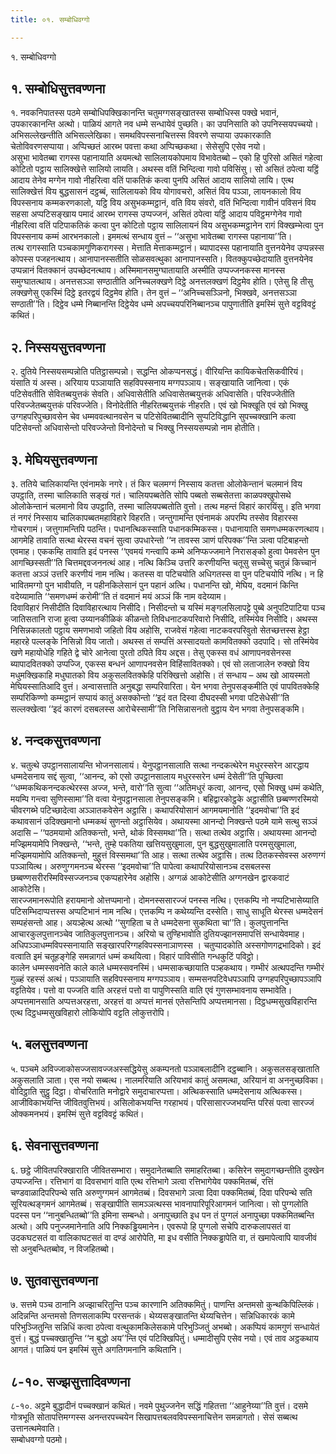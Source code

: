 ```yaml
---
title: ०१. सम्बोधिवग्गो

---
```

१. सम्बोधिवग्गो  


## १. सम्बोधिसुत्तवण्णना

१. नवकनिपातस्स पठमे सम्बोधिपक्खिकानन्ति चतुमग्गसङ्खातस्स सम्बोधिस्स पक्खे भवानं, उपकारकानन्ति अत्थो। पाळियं आगते नव धम्मे सन्धायेवं पुच्छति। का उपनिसाति को उपनिस्सयपच्चयो। अभिसल्लेखन्तीति अभिसल्लेखिका। समथविपस्सनाचित्तस्स विवरणे सप्पाया उपकारकाति चेतोविवरणसप्पाया। अप्पिच्छतं आरब्भ पवत्ता कथा अप्पिच्छकथा। सेसेसुपि एसेव नयो।  
असुभा भावेतब्बा रागस्स पहानायाति अयमत्थो सालिलायकोपमाय विभावेतब्बो – एको हि पुरिसो असितं गहेत्वा कोटितो पट्ठाय सालिक्खेत्ते सालियो लायति। अथस्स वतिं भिन्दित्वा गावो पविसिंसु। सो असितं ठपेत्वा यट्ठिं आदाय तेनेव मग्गेन गावो नीहरित्वा वतिं पाकतिकं कत्वा पुनपि असितं आदाय सालियो लायि। एत्थ सालिक्खेत्तं विय बुद्धसासनं दट्ठब्बं, सालिलायको विय योगावचरो, असितं विय पञ्ञा, लायनकालो विय विपस्सनाय कम्मकरणकालो, यट्ठि विय असुभकम्मट्ठानं, वति विय संवरो, वतिं भिन्दित्वा गावीनं पविसनं विय सहसा अप्पटिसङ्खाय पमादं आरब्भ रागस्स उप्पज्जनं, असितं ठपेत्वा यट्ठिं आदाय पविट्ठमग्गेनेव गावो नीहरित्वा वतिं पटिपाकतिकं कत्वा पुन कोटितो पट्ठाय सालिलायनं विय असुभकम्मट्ठानेन रागं विक्खम्भेत्वा पुन विपस्सनाय कम्मं आरभनकालो। इममत्थं सन्धाय वुत्तं – ‘‘असुभा भावेतब्बा रागस्स पहानाया’’ति।  
तत्थ रागस्साति पञ्चकामगुणिकरागस्स। मेत्ताति मेत्ताकम्मट्ठानं। ब्यापादस्स पहानायाति वुत्तनयेनेव उप्पन्नस्स कोपस्स पजहनत्थाय। आनापानस्सतीति सोळसवत्थुका आनापानस्सति। वितक्कुपच्छेदायाति वुत्तनयेनेव उप्पन्नानं वितक्कानं उपच्छेदनत्थाय। अस्मिमानसमुग्घातायाति अस्मीति उप्पज्जनकस्स मानस्स समुग्घातत्थाय। अनत्तसञ्ञा सण्ठातीति अनिच्चलक्खणे दिट्ठे अनत्तलक्खणं दिट्ठमेव होति। एतेसु हि तीसु लक्खणेसु एकस्मिं दिट्ठे इतरद्वयं दिट्ठमेव होति। तेन वुत्तं – ‘‘अनिच्चसञ्ञिनो, भिक्खवे, अनत्तसञ्ञा सण्ठाती’’ति। दिट्ठेव धम्मे निब्बानन्ति दिट्ठेयेव धम्मे अपच्चयपरिनिब्बानञ्च पापुणातीति इमस्मिं सुत्ते वट्टविवट्टं कथितं।  


## २. निस्सयसुत्तवण्णना

२. दुतिये निस्सयसम्पन्नोति पतिट्ठासम्पन्नो। सद्धन्ति ओकप्पनसद्धं। वीरियन्ति कायिकचेतसिकवीरियं। यंसाति यं अस्स। अरियाय पञ्ञायाति सहविपस्सनाय मग्गपञ्ञाय। सङ्खायाति जानित्वा। एकं पटिसेवतीति सेवितब्बयुत्तकं सेवति। अधिवासेतीति अधिवासेतब्बयुत्तकं अधिवासेति। परिवज्जेतीति परिवज्जेतब्बयुत्तकं परिवज्जेति। विनोदेतीति नीहरितब्बयुत्तकं नीहरति। एवं खो भिक्खूति एवं खो भिक्खु उग्गहपरिपुच्छावसेन चेव धम्मववत्थानवसेन च पटिसेवितब्बादीनि सुप्पटिविद्धानि सुपच्चक्खानि कत्वा पटिसेवन्तो अधिवासेन्तो परिवज्जेन्तो विनोदेन्तो च भिक्खु निस्सयसम्पन्नो नाम होतीति।  


## ३. मेघियसुत्तवण्णना

३. ततिये चालिकायन्ति एवंनामके नगरे। तं किर चलमग्गं निस्साय कतत्ता ओलोकेन्तानं चलमानं विय उपट्ठाति, तस्मा चालिकाति सङ्खं गतं। चालियपब्बतेति सोपि पब्बतो सब्बसेतत्ता काळपक्खुपोसथे ओलोकेन्तानं चलमानो विय उपट्ठाति, तस्मा चालियपब्बतोति वुत्तो। तत्थ महन्तं विहारं कारयिंसु। इति भगवा तं नगरं निस्साय चालिकापब्बतमहाविहारे विहरति। जन्तुगामन्ति एवंनामकं अपरम्पि तस्सेव विहारस्स गोचरगामं। जत्तुगामन्तिपि पठन्ति। पधानत्थिकस्साति पधानकम्मिकस्स। पधानायाति समणधम्मकरणत्थाय। आगमेहि तावाति सत्था थेरस्स वचनं सुत्वा उपधारेन्तो ‘‘न तावस्स ञाणं परिपक्क’’न्ति ञत्वा पटिबाहन्तो एवमाह। एककम्हि तावाति इदं पनस्स ‘‘एवमयं गन्त्वापि कम्मे अनिप्फज्जमाने निरासङ्को हुत्वा पेमवसेन पुन आगच्छिस्सती’’ति चित्तमद्दवजननत्थं आह। नत्थि किञ्चि उत्तरि करणीयन्ति चतूसु सच्चेसु चतुन्नं किच्चानं कतत्ता अञ्ञं उत्तरि करणीयं नाम नत्थि। कतस्स वा पटिचयोति अधिगतस्स वा पुन पटिचयोपि नत्थि। न हि भावितमग्गो पुन भावीयति, न पहीनकिलेसानं पुन पहानं अत्थि। पधानन्ति खो, मेघिय, वदमानं किन्ति वदेय्यामाति ‘‘समणधम्मं करोमी’’ति तं वदमानं मयं अञ्ञं किं नाम वदेय्याम।  
दिवाविहारं निसीदीति दिवाविहारत्थाय निसीदि। निसीदन्तो च यस्मिं मङ्गलसिलापट्टे पुब्बे अनुपटिपाटिया पञ्च जातिसतानि राजा हुत्वा उय्यानकीळिकं कीळन्तो तिविधनाटकपरिवारो निसीदि, तस्मिंयेव निसीदि। अथस्स निसिन्नकालतो पट्ठाय समणभावो जहितो विय अहोसि, राजवेसं गहेत्वा नाटकवरपरिवुतो सेतच्छत्तस्स हेट्ठा महारहे पल्लङ्के निसिन्नो विय जातो। अथस्स तं सम्पत्तिं अस्सादयतो कामवितक्को उदपादि। सो तस्मिंयेव खणे महायोधेहि गहिते द्वे चोरे आनेत्वा पुरतो ठपिते विय अद्दस। तेसु एकस्स वधं आणापनवसेनस्स ब्यापादवितक्को उप्पज्जि, एकस्स बन्धनं आणापनवसेन विहिंसावितक्को। एवं सो लताजालेन रुक्खो विय मधुमक्खिकाहि मधुघातको विय अकुसलवितक्केहि परिक्खित्तो अहोसि। तं सन्धाय – अथ खो आयस्मतो मेघियस्सातिआदि वुत्तं। अन्वासत्ताति अनुबद्धा सम्परिवारिता। येन भगवा तेनुपसङ्कमीति एवं पापवितक्केहि सम्परिकिण्णो कम्मट्ठानं सप्पायं कातुं असक्कोन्तो ‘‘इदं वत दिस्वा दीघदस्सी भगवा पटिसेधेसी’’ति सल्लक्खेत्वा ‘‘इदं कारणं दसबलस्स आरोचेस्सामी’’ति निसिन्नासनतो वुट्ठाय येन भगवा तेनुपसङ्कमि।  


## ४. नन्दकसुत्तवण्णना

४. चतुत्थे उपट्ठानसालायन्ति भोजनसालायं। येनुपट्ठानसालाति सत्था नन्दकत्थेरेन मधुरस्सरेन आरद्धाय धम्मदेसनाय सद्दं सुत्वा, ‘‘आनन्द, को एसो उपट्ठानसालाय मधुरस्सरेन धम्मं देसेती’’ति पुच्छित्वा ‘‘धम्मकथिकनन्दकत्थेरस्स अज्ज, भन्ते, वारो’’ति सुत्वा ‘‘अतिमधुरं कत्वा, आनन्द, एसो भिक्खु धम्मं कथेति, मयम्पि गन्त्वा सुणिस्सामा’’ति वत्वा येनुपट्ठानसाला तेनुपसङ्कमि। बहिद्वारकोट्ठके अट्ठासीति छब्बण्णरस्मियो चीवरगब्भे पटिच्छादेत्वा अञ्ञातकवेसेन अट्ठासि। कथापरियोसानं आगमयमानोति ‘‘इदमवोचा’’ति इदं कथावसानं उदिक्खमानो धम्मकथं सुणन्तो अट्ठासियेव। अथायस्मा आनन्दो निक्खन्ते पठमे यामे सत्थु सञ्ञं अदासि – ‘‘पठमयामो अतिक्कन्तो, भन्ते, थोकं विस्समथा’’ति। सत्था तत्थेव अट्ठासि। अथायस्मा आनन्दो मज्झिमयामेपि निक्खन्ते, ‘‘भन्ते, तुम्हे पकतिया खत्तियसुखुमाला, पुन बुद्धसुखुमालाति परमसुखुमाला, मज्झिमयामोपि अतिक्कन्तो, मुहुत्तं विस्समथा’’ति आह। सत्था तत्थेव अट्ठासि। तत्थ ठितकस्सेवस्स अरुणग्गं पञ्ञायित्थ। अरुणुग्गमनञ्च थेरस्स ‘‘इदमवोचा’’ति पापेत्वा कथापरियोसानञ्च दसबलस्स छब्बण्णसरीरस्मिविस्सज्जनञ्च एकप्पहारेनेव अहोसि। अग्गळं आकोटेसीति अग्गनखेन द्वारकवाटं आकोटेसि।  
सारज्जमानरूपोति हरायमानो ओत्तप्पमानो। दोमनस्ससारज्जं पनस्स नत्थि। एत्तकम्पि नो नप्पटिभासेय्याति पटिसम्भिदाप्पत्तस्स अप्पटिभानं नाम नत्थि। एत्तकम्पि न कथेय्यन्ति दस्सेति। साधु साधूति थेरस्स धम्मदेसनं सम्पहंसन्तो आह। अयञ्हेत्थ अत्थो ‘‘सुगहिता च ते धम्मदेसना सुकथिता चा’’ति। कुलपुत्तानन्ति आचारकुलपुत्तानञ्चेव जातिकुलपुत्तानञ्च। अरियो च तुण्हिभावोति दुतियज्झानसमापत्तिं सन्धायेवमाह। अधिपञ्ञाधम्मविपस्सनायाति सङ्खारपरिग्गहविपस्सनाञाणस्स । चतुप्पादकोति अस्सगोणगद्रभादिको। इदं वत्वाति इमं चतूहङ्गेहि समन्नागतं धम्मं कथयित्वा। विहारं पाविसीति गन्धकुटिं पविट्ठो।  
कालेन धम्मस्सवनेति काले काले धम्मस्सवनस्मिं। धम्मसाकच्छायाति पञ्हकथाय। गम्भीरं अत्थपदन्ति गम्भीरं गुळ्हं रहस्सं अत्थं। पञ्ञायाति सहविपस्सनाय मग्गपञ्ञाय। सम्मसनपटिवेधपञ्ञापि उग्गहपरिपुच्छापञ्ञापि वट्टतियेव। पत्तो वा पज्जति वाति अरहत्तं पत्तो वा पापुणिस्सति वाति एवं गुणसम्भावनाय सम्भावेति। अप्पत्तमानसाति अप्पत्तअरहत्ता, अरहत्तं वा अप्पत्तं मानसं एतेसन्तिपि अप्पत्तमानसा। दिट्ठधम्मसुखविहारन्ति एत्थ दिट्ठधम्मसुखविहारो लोकियोपि वट्टति लोकुत्तरोपि।  


## ५. बलसुत्तवण्णना

५. पञ्चमे अविज्जाकोसज्जसावज्जअस्सद्धियेसु अकम्पनतो पञ्ञाबलादीनि दट्ठब्बानि। अकुसलसङ्खाताति अकुसलाति ञाता। एस नयो सब्बत्थ। नालमरियाति अरियभावं कातुं असमत्था, अरियानं वा अननुच्छविका। वोदिट्ठाति सुट्ठु दिट्ठा। वोचरिताति मनोद्वारे समुदाचारप्पत्ता। अत्थिकस्साति धम्मदेसनाय अत्थिकस्स। आजीविकाभयन्ति जीवितवुत्तिभयं। असिलोकभयन्ति गरहाभयं। परिसासारज्जभयन्ति परिसं पत्वा सारज्जं ओक्कमनभयं। इमस्मिं सुत्ते वट्टविवट्टं कथितं।  


## ६. सेवनासुत्तवण्णना

६. छट्ठे जीवितपरिक्खाराति जीवितसम्भारा। समुदानेतब्बाति समाहरितब्बा। कसिरेन समुदागच्छन्तीति दुक्खेन उप्पज्जन्ति। रत्तिभागं वा दिवसभागं वाति एत्थ रत्तिभागे ञत्वा रत्तिभागेयेव पक्कमितब्बं, रत्तिं चण्डवाळादिपरिपन्थे सति अरुणुग्गमनं आगमेतब्बं। दिवसभागे ञत्वा दिवा पक्कमितब्बं, दिवा परिपन्थे सति सूरियत्थङ्गमनं आगमेतब्बं। सङ्खापीति सामञ्ञत्थस्स भावनापारिपूरिआगमनं जानित्वा। सो पुग्गलोति पदस्स पन ‘‘नानुबन्धितब्बो’’ति इमिना सम्बन्धो। अनापुच्छाति इध पन तं पुग्गलं अनापुच्छा पक्कमितब्बन्ति अत्थो। अपि पनुज्जमानेनाति अपि निक्कड्ढियमानेन। एवरूपो हि पुग्गलो सचेपि दारुकलापसतं वा उदकघटसतं वा वालिकाघटसतं वा दण्डं आरोपेति, मा इध वसीति निक्कड्ढापेति वा, तं खमापेत्वापि यावजीवं सो अनुबन्धितब्बोव, न विजहितब्बो।  


## ७. सुतवासुत्तवण्णना

७. सत्तमे पञ्च ठानानि अज्झाचरितुन्ति पञ्च कारणानि अतिक्कमितुं। पाणन्ति अन्तमसो कुन्थकिपिल्लिकं। अदिन्नन्ति अन्तमसो तिणसलाकम्पि परसन्तकं। थेय्यसङ्खातन्ति थेय्यचित्तेन। सन्निधिकारकं कामे परिभुञ्जितुन्ति सन्निधिं कत्वा ठपेत्वा वत्थुकामकिलेसकामे परिभुञ्जितुं अभब्बो। अकप्पियं कामगुणं सन्धायेतं वुत्तं। बुद्धं पच्चक्खातुन्ति ‘‘न बुद्धो अय’’न्ति एवं पटिक्खिपितुं। धम्मादीसुपि एसेव नयो। एवं ताव अट्ठकथाय आगतं। पाळियं पन इमस्मिं सुत्ते अगतिगमनानि कथितानि।  


## ८-१०. सज्झसुत्तादिवण्णना

८-१०. अट्ठमे बुद्धादीनं पच्चक्खानं कथितं। नवमे पुथुज्जनेन सद्धिं गहितत्ता ‘‘आहुनेय्या’’ति वुत्तं। दसमे गोत्रभूति सोतापत्तिमग्गस्स अनन्तरपच्चयेन सिखापत्तबलवविपस्सनाचित्तेन समन्नागतो। सेसं सब्बत्थ उत्तानत्थमेवाति।  
सम्बोधवग्गो पठमो।  